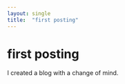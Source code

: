 ```yaml
---
layout: single
title:  "first posting"
---
```


# first posting

I created a blog with a change of mind. 
